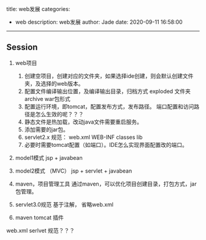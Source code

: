 title: web发展
categories:
  - web
description: web发展
author: Jade
date: 2020-09-11 16:58:00
---

## Session
1. web项目
    1. 创建空项目，创建对应的文件夹，如果选择ide创建，则会默认创建文件夹，及选择的web版本。
    2. 配置文件编译输出位置，及编译输出目录，归档方式
       exploded 文件夹
       archive war包形式
    3. 配置运行环境，即tomcat，配置发布方式，发布路径。
       端口配置和访问路径是怎么生效的呢？？？
    4. 静态文件是热加载，改动java文件需要重启服务。
    5. 添加需要的jar包。
    6. servlet2.x 规范： web.xml WEB-INF classes lib
    7. 必要时需要tomcat配置（如端口）。IDE怎么实现界面配置改的端口。


2. model1模式
   jsp + javabean

3. model2模式 （MVC）
   jsp + servlet + javabean

4. maven，项目管理工具
   通过maven，可以优化项目创建目录，打包方式，jar包管理。

5. servlet3.0规范
   基于注解， 省略web.xml

6. maven tomcat 插件



web.xml  serlvet 规范？？？
